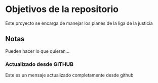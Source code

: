 # Objetivos de la repositorio

Este proyecto se encarga de manejar los planes de la liga de la justicia


## Notas
Pueden hacer lo que quieran...


### Actualizado desde GITHUB
Este es un mensaje actualizado completamente desde github
